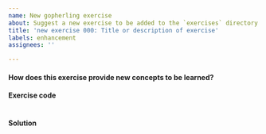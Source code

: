 ```yaml
---
name: New gopherling exercise
about: Suggest a new exercise to be added to the `exercises` directory
title: 'new exercise 000: Title or description of exercise'
labels: enhancement
assignees: ''

---
```


<!-- Please reply the following questions in a sentence or two --->
#### How does this exercise provide new concepts to be learned?

#### Exercise code
```go

```

#### Solution
```go

```
